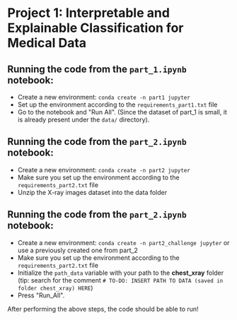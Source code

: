 # Project 1: Interpretable and Explainable Classification for Medical Data
## Running the code from the `part_1.ipynb` notebook:
- Create a new environment: `conda create -n part1 jupyter`
- Set up the environment according to the `requirements_part1.txt` file
- Go to the notebook and "Run All". (Since the dataset of part_1 is small, it is already present under the `data/` directory).
## Running the code from the `part_2.ipynb` notebook:
- Create a new environment: `conda create -n part2 jupyter`
- Make sure you set up the environment according to the `requirements_part2.txt` file
- Unzip the X-ray images dataset into the data folder

## Running the code from the `part_2.ipynb` notebook:
- Create a new environment: `conda create -n part2_challenge jupyter` or use a previously created one from part_2
- Make sure you set up the environment according to the `requirements_part2.txt` file
- Initialize the `path_data` variable with your path to the **chest_xray** folder (tip: search for the comment `# TO-DO: INSERT PATH TO DATA (saved in folder chest_xray) HERE`)
- Press "Run_All". 

After performing the above steps, the code should be able to run!
